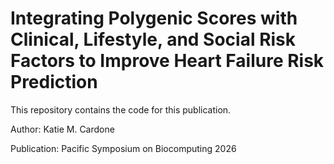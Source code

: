 # Integrating Polygenic Scores with Clinical, Lifestyle, and Social Risk Factors to Improve Heart Failure Risk Prediction
This repository contains the code for this publication.

Author: Katie M. Cardone

Publication: Pacific Symposium on Biocomputing 2026
